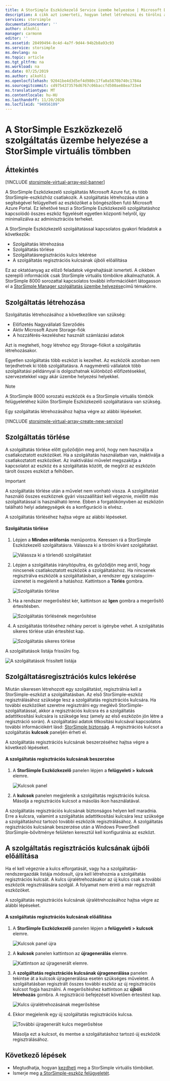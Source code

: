 ```yaml
---
title: A StorSimple Eszközkezelő Service üzembe helyezése | Microsoft Docs
description: A cikk azt ismerteti, hogyan lehet létrehozni és törölni a StorSimple Eszközkezelő szolgáltatást a Azure Portalban, és ismerteti a szolgáltatás regisztrációs kulcsának kezelését.
services: storsimple
documentationcenter: ''
author: alkohli
manager: carmonm
editor: ''
ms.assetid: 28499494-8c4d-4a7f-9d44-94b2b8a93c93
ms.service: storsimple
ms.devlang: na
ms.topic: article
ms.tgt_pltfrm: na
ms.workload: na
ms.date: 07/25/2019
ms.author: alkohli
ms.openlocfilehash: 92041be4d3d5ef4d980c17fa0a5870b740c1784a
ms.sourcegitcommit: cd9754373576d6767c06baccfd500ae88ea733e4
ms.translationtype: MT
ms.contentlocale: hu-HU
ms.lasthandoff: 11/20/2020
ms.locfileid: "94956109"
---
```

# <a name="deploy-the-storsimple-device-manager-service-for-storsimple-virtual-array"></a>A StorSimple Eszközkezelő szolgáltatás üzembe helyezése a StorSimple virtuális tömbben

## <a name="overview"></a>Áttekintés

[!INCLUDE [storsimple-virtual-array-eol-banner](../../includes/storsimple-virtual-array-eol-banner.md)]

A StorSimple Eszközkezelő szolgáltatás Microsoft Azure fut, és több StorSimple-eszközhöz csatlakozik. A szolgáltatás létrehozása után a segítségével felügyelheti az eszközöket a böngészőben futó Microsoft Azure Portal. Ez lehetővé teszi a StorSimple Eszközkezelő szolgáltatáshoz kapcsolódó összes eszköz figyelését egyetlen központi helyről, így minimalizálva az adminisztrációs terheket.

A StorSimple Eszközkezelő szolgáltatással kapcsolatos gyakori feladatok a következők:

* Szolgáltatás létrehozása
* Szolgáltatás törlése
* Szolgáltatásregisztrációs kulcs lekérése
* A szolgáltatás regisztrációs kulcsának újbóli előállítása

Ez az oktatóanyag az előző feladatok végrehajtását ismerteti. A cikkben szereplő információk csak StorSimple virtuális tömbökre alkalmazhatók. A StorSimple 8000 sorozattal kapcsolatos további információkért látogasson el a [StorSimple Manager szolgáltatás üzembe helyezése](./storsimple-8000-manage-service.md)című témakörre.

## <a name="create-a-service"></a>Szolgáltatás létrehozása

Szolgáltatás létrehozásához a következőkre van szükség:

* Előfizetés Nagyvállalati Szerződés
* Aktív Microsoft Azure Storage-fiók
* A hozzáférés-kezeléshez használt számlázási adatok

Azt is megteheti, hogy létrehoz egy Storage-fiókot a szolgáltatás létrehozásakor.

Egyetlen szolgáltatás több eszközt is kezelhet. Az eszközök azonban nem terjedhetnek ki több szolgáltatásra. A nagyméretű vállalatok több szolgáltatási példánnyal is dolgozhatnak különböző előfizetésekkel, szervezetekkel vagy akár üzembe helyezési helyekkel.

> [!NOTE]
> A StorSimple 8000 sorozatú eszközök és a StorSimple virtuális tömbök felügyeletéhez külön StorSimple Eszközkezelő szolgáltatásra van szükség.


Egy szolgáltatás létrehozásához hajtsa végre az alábbi lépéseket.

[!INCLUDE [storsimple-virtual-array-create-new-service](../../includes/storsimple-virtual-array-create-new-service.md)]

## <a name="delete-a-service"></a>Szolgáltatás törlése

A szolgáltatás törlése előtt győződjön meg arról, hogy nem használja a csatlakoztatott eszközöket. Ha a szolgáltatás használatban van, inaktiválja a csatlakoztatott eszközöket. Az inaktiválási művelet megszakítja a kapcsolatot az eszköz és a szolgáltatás között, de megőrzi az eszközön tárolt összes eszközt a felhőben.

> [!IMPORTANT]
> A szolgáltatás törlése után a művelet nem vonható vissza. A szolgáltatást használó összes eszköznek gyári visszaállítást kell végeznie, mielőtt más szolgáltatással is használható lenne. Ebben a forgatókönyvben az eszközön található helyi adategységek és a konfiguráció is elvész.
 

A szolgáltatás törléséhez hajtsa végre az alábbi lépéseket.

#### <a name="to-delete-a-service"></a>Szolgáltatás törlése

1. Lépjen a **Minden erőforrás** menüpontra. Keressen rá a StorSimple Eszközkezelő szolgáltatásra. Válassza ki a törölni kívánt szolgáltatást.
   
    ![Válassza ki a törlendő szolgáltatást](./media/storsimple-virtual-array-manage-service/deleteservice2.png)
2. Lépjen a szolgáltatás irányítópultra, és győződjön meg arról, hogy nincsenek csatlakoztatott eszközök a szolgáltatáshoz. Ha nincsenek regisztrálva eszközök a szolgáltatásban, a rendszer egy szalagcím-üzenetet is megjelenít a hatáshoz. Kattintson a **Törlés** gombra.
   
    ![Szolgáltatás törlése](./media/storsimple-virtual-array-manage-service/deleteservice3.png)

3. Ha a rendszer megerősítést kér, kattintson az **Igen** gombra a megerősítő értesítésben. 
   
    ![Szolgáltatás törlésének megerősítése](./media/storsimple-virtual-array-manage-service/deleteservice4.png)
4. A szolgáltatás törléséhez néhány percet is igénybe vehet. A szolgáltatás sikeres törlése után értesítést kap.
   
    ![Szolgáltatás sikeres törlése](./media/storsimple-virtual-array-manage-service/deleteservice6.png)

A szolgáltatások listája frissülni fog.

 ![A szolgáltatások frissített listája](./media/storsimple-virtual-array-manage-service/deleteservice7.png)

## <a name="get-the-service-registration-key"></a>Szolgáltatásregisztrációs kulcs lekérése
Miután sikeresen létrehozott egy szolgáltatást, regisztrálnia kell a StorSimple-eszközt a szolgáltatásban. Az első StorSimple-eszköz regisztrálásához szüksége lesz a szolgáltatás regisztrációs kulcsára. Ha további eszközöket szeretne regisztrálni egy meglévő StorSimple-szolgáltatással, akkor a regisztrációs kulcsra és a szolgáltatás adattitkosítási kulcsára is szüksége lesz (amely az első eszközön jön létre a regisztráció során). A szolgáltatási adatok titkosítási kulcsával kapcsolatos további információkért lásd: [StorSimple biztonság](./storsimple-8000-security.md). A regisztrációs kulcsot a szolgáltatás **kulcsok** paneljén érheti el.

A szolgáltatás regisztrációs kulcsának beszerzéséhez hajtsa végre a következő lépéseket.

#### <a name="to-get-the-service-registration-key"></a>A szolgáltatás regisztrációs kulcsának beszerzése
1. A **StorSimple Eszközkezelő** panelen lépjen a **felügyeleti &gt;** **kulcsok** elemre.
   
   ![Kulcsok panel](./media/storsimple-virtual-array-manage-service/getregkey2.png)
2. A **kulcsok** panelen megjelenik a szolgáltatás regisztrációs kulcsa. Másolja a regisztrációs kulcsot a másolás ikon használatával. 

A szolgáltatás regisztrációs kulcsának biztonságos helyen kell maradnia. Erre a kulcsra, valamint a szolgáltatás adattitkosítási kulcsára lesz szüksége a szolgáltatáshoz tartozó további eszközök regisztrálásához. A szolgáltatás regisztrációs kulcsának beszerzése után a Windows PowerShell StorSimple-bővítménye felületen keresztül kell konfigurálnia az eszközt.

## <a name="regenerate-the-service-registration-key"></a>A szolgáltatás regisztrációs kulcsának újbóli előállítása
Ha el kell végeznie a kulcs elforgatását, vagy ha a szolgáltatás-rendszergazdák listája módosult, újra kell létrehoznia a szolgáltatás regisztrációs kulcsát. A kulcs újralétrehozásakor az új kulcs csak a további eszközök regisztrálására szolgál. A folyamat nem érinti a már regisztrált eszközöket.

A szolgáltatás regisztrációs kulcsának újralétrehozásához hajtsa végre az alábbi lépéseket.

#### <a name="to-regenerate-the-service-registration-key"></a>A szolgáltatás regisztrációs kulcsának előállítása
1. A **StorSimple Eszközkezelő** panelen lépjen a **felügyeleti &gt;** **kulcsok** elemre.
   
   ![Kulcsok panel újra](./media/storsimple-virtual-array-manage-service/getregkey2.png)
2. A **kulcsok** panelen kattintson az **újragenerálás** elemre.
   
   ![Kattintson az újragenerált elemre.](./media/storsimple-virtual-array-manage-service/getregkey5.png)
3. A **szolgáltatás regisztrációs kulcsának újragenerálása** panelen tekintse át a kulcsok újragenerálása esetén szükséges műveletet. A szolgáltatásban regisztrált összes további eszköz az új regisztrációs kulcsot fogja használni. A megerősítéshez kattintson az **újbóli létrehozás** gombra. A regisztráció befejezését követően értesítést kap.
   
   ![Kulcs újralétrehozásának megerősítése](./media/storsimple-virtual-array-manage-service/getregkey3.png)
4. Ekkor megjelenik egy új szolgáltatás regisztrációs kulcsa.
   
    ![További újragenerált kulcs megerősítése](./media/storsimple-virtual-array-manage-service/getregkey4.png)
   
   Másolja ezt a kulcsot, és mentse a szolgáltatáshoz tartozó új eszközök regisztrálásához.

## <a name="next-steps"></a>Következő lépések
* Megtudhatja, hogyan [kezdheti](storsimple-virtual-array-deploy1-portal-prep.md) meg a StorSimple virtuális tömböket.
* Ismerje meg [a StorSimple-eszköz felügyeletét](storsimple-ova-web-ui-admin.md).